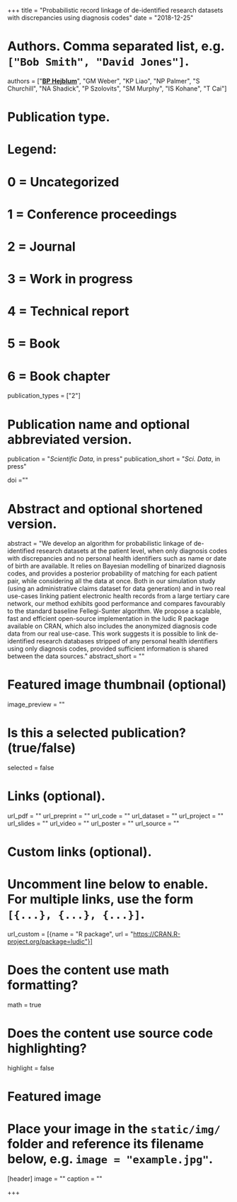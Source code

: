 +++
title = "Probabilistic record linkage of de-identified research datasets with discrepancies using diagnosis codes"
date = "2018-12-25"



# Authors. Comma separated list, e.g. `["Bob Smith", "David Jones"]`.
authors = ["<u>**BP Hejblum**</u>", "GM Weber", "KP Liao", "NP Palmer", "S Churchill", "NA Shadick", "P Szolovits", "SM Murphy", "IS Kohane", "T Cai"]
# Publication type.
# Legend:
# 0 = Uncategorized
# 1 = Conference proceedings
# 2 = Journal
# 3 = Work in progress
# 4 = Technical report
# 5 = Book
# 6 = Book chapter
publication_types = ["2"]

# Publication name and optional abbreviated version.
publication = "*Scientific Data*, in press"
publication_short = "*Sci. Data*, in press"

doi =""

# Abstract and optional shortened version.
abstract = "We develop an algorithm for probabilistic linkage of de-identified research datasets at the patient level, when only diagnosis codes with discrepancies and no personal health identifiers such as name or date of birth are available. It relies on Bayesian modelling of binarized diagnosis codes, and provides a posterior probability of matching for each patient pair, while considering all the data at once. Both in our simulation study (using an administrative claims dataset for data generation) and in two real use-cases linking patient electronic health records from a large tertiary care network, our method exhibits good performance and compares favourably to the standard baseline Fellegi-Sunter algorithm. We propose a scalable, fast and efficient open-source implementation in the ludic R package available on CRAN, which also includes the anonymized diagnosis code data from our real use-case. This work suggests it is possible to link de-identified research databases stripped of any personal health identifiers using only diagnosis codes, provided sufficient information is shared between the data sources."
abstract_short = ""

# Featured image thumbnail (optional)
image_preview = ""

# Is this a selected publication? (true/false)
selected = false

# Links (optional).
url_pdf = ""
url_preprint = ""
url_code = ""
url_dataset = ""
url_project = ""
url_slides = ""
url_video = ""
url_poster = ""
url_source = ""

# Custom links (optional).
# Uncomment line below to enable. For multiple links, use the form `[{...}, {...}, {...}]`.
url_custom = [{name = "R package", url = "https://CRAN.R-project.org/package=ludic"}]

# Does the content use math formatting?
math = true

# Does the content use source code highlighting?
highlight = false

# Featured image
# Place your image in the `static/img/` folder and reference its filename below, e.g. `image = "example.jpg"`.
[header]
image = ""
caption = ""

+++
